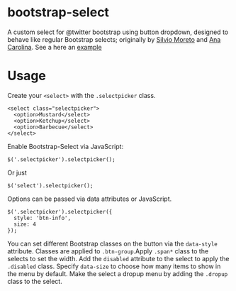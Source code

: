bootstrap-select
================

A custom select for @twitter bootstrap using button dropdown, designed to behave like regular Bootstrap selects; 
originally by [Silvio Moreto](http://github.com/silviomoreto) and [Ana Carolina](http://github.com/anacarolinats).
 See a here an [example](http://caseyjhol.github.com/bootstrap-select/)

# Usage

Create your `<select>` with the `.selectpicker` class.

    <select class="selectpicker">
      <option>Mustard</select>
      <option>Ketchup</select>
      <option>Barbecue</select>
    </select>
    
Enable Bootstrap-Select via JavaScript:

    $('.selectpicker').selectpicker();

Or just

    $('select').selectpicker();
    
Options can be passed via data attributes or JavaScript.

    $('.selectpicker').selectpicker({
      style: 'btn-info',
      size: 4
    });

You can set different Bootstrap classes on the button via the `data-style` attribute. Classes are applied to `.btn-group`.Apply `.span*` class to the selects to set the width. Add the `disabled` attribute to the select to apply the `.disabled` class. Specify `data-size` to choose how many items to show in the menu by default. Make the select a dropup menu by adding the `.dropup` class to the select.